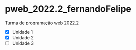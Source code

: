 # pweb_2022.2_fernandoFelipe

Turma de programação web 2022.2  
- [x] Unidade 1  
- [x] Unidade 2  
- [ ] Unidade 3  
